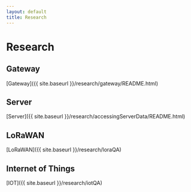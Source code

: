 ```yaml
---
layout: default
title: Research
---
```


# Research

## Gateway
[Gateway]({{ site.baseurl }}/research/gateway/README.html)

## Server
[Server]({{ site.baseurl }}/research/accessingServerData/README.html)

## LoRaWAN
[LoRaWAN]({{ site.baseurl }}/research/loraQA)

## Internet of Things
[IOT]({{ site.baseurl }}/research/iotQA)

